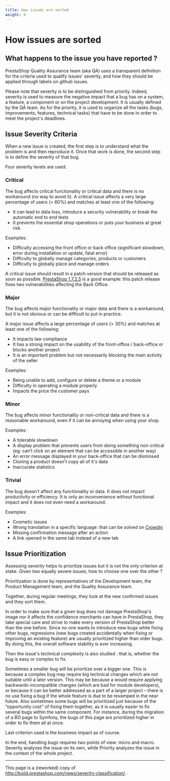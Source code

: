 ```yaml
---
title: How issues are sorted
weight: 4
---
```


# How issues are sorted

## What happens to the issue you have reported ?

PrestaShop Quality Assurance team (aka QA) uses a transparent definition for the criteria used to qualify issues' severity, and how they should be applied through labels on github issues.

Please note that severity is to be distinguished from priority. Indeed, severity is used to measure the negative impact that a bug has on a system, a feature, a component or on the project development. It is usually defined by the QA team. As for the priority, it is used to organize all the tasks (bugs, improvements, features, technical tasks) that have to be done in order to meet the project's deadlines. 


## Issue Severity Criteria

When a new issue is created, the first step is to understand what the problem is and then reproduce it. Once that work is done, the second step is to define the severity of that bug.

Four severity levels are used:

### Critical

The bug affects critical functionality or critical data and there is no workaround (no way to avoid it).
A critical issue affects a very large percentage of users (> 60%) and matches at least one of the following:

- It can lead to data loss, introduce a security vulnerability or break the automatic end to end tests
- It prevents the essential shop operations or puts your business at great risk

Examples:

- Difficulty accessing the front office or back office (significant slowdown, error during installation or update, fatal error)
- Difficulty to globally manage categories, products or customers
- Difficulty to globally place and manage orders

A critical issue should result in a patch version that should be released as soon as possible. [PrestaShop 1.7.2.5](http://build.prestashop.com/news/prestashop-1-7-2-5-maintenance-release/) is a good example: this patch release fixes two vulnerabilities affecting the Back Office.


### Major

The bug affects major functionality or major data and there is a workaround, but it is not obvious or can be difficult to put in practice.

A major issue affects a large percentage of users (> 30%) and matches at least one of the following:

- It impacts law compliance
- It has a strong impact on the usability of the front-office / back-office or blocks another project
- It is an important problem but not necessarily blocking the main activity of the seller

Examples:

- Being unable to add, configure or delete a theme or a module
- Difficulty in operating a module properly
- Impacts the price the customer pays

### Minor

The bug affects minor functionality or non-critical data and there is a reasonable workaround, even if it can be annoying when using your shop.


Examples:

- A tolerable slowdown
- A display problem that prevents users from doing something non-critical (eg: can’t click on an element that can be accessible in another way)
- An error message displayed in your back-office that can be dismissed
- Cloning a product doesn't copy all of it's data
- Inaccurate statistics


### Trivial

The bug doesn’t affect any functionality or data. It does not impact productivity or efficiency. It is only an inconvenience without functional impact and it does not even need a workaround.

Examples:

- Cosmetic issues
- Wrong translation in a specific language: that can be solved on [Crowdin](https://crowdin.com/project/prestashop-official)
- Missing confirmation message after an action
- A link opened in the same tab instead of a new tab


## Issue Prioritization

Assessing severity helps to prioritize issues but it is not the only criterion at stake. Given two equally severe issues, how to choose one over the other ?

Prioritization is done by representatives of the Development team, the Product Management team, and the Quality Assurance team.

Together, during regular meetings, they look at the new confirmed issues and they sort them.

In order to make sure that a given bug does not damage PrestaShop's image nor it affects the confidence merchants can have in PrestaShop, they take special care and strive to make every version of PrestaShop better than the one before. Since no one wants to introduce new bugs while fixing other bugs, regressions (new bugs created accidentally when fixing or improving an existing feature) are usually prioritized higher than older bugs. By doing this, the overall software stability is ever increasing.

Then the issue's technical complexity is also studied : that is, whether the bug is easy or complex to fix.

Sometimes a smaller bug will be prioritize over a bigger one. This is because a complex bug may require big technical changes which are not suitable until a later version. This may be because a would require applying backwards-incompatible changes (which are bad for module developers), or because it can be better addressed as a part of a larger project – there is no use fixing a bug if the whole feature is due to be revamped in the near future.
Also sometimes some bugs will be prioritized just because of the “opportunity cost” of fixing them together, as it is usually easier to fix several bugs within the same component. For instance, during the migration of a BO page to Symfony, the bugs of this page are prioritized higher in order to fix them all at once.

Last criterion used is the business impact as of course.

In the end, handling bugs requires two points of view: micro and macro. Severity analyzes the issue on its own, while Priority analyzes the issue in the context of the whole project.

<hr />

This page is a (reworked) copy of http://build.prestashop.com/news/severity-classification/ .